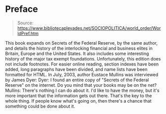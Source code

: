 # Preface

> Source: https://www.bibliotecapleyades.net/SOCIOPOLITICA/world_order/WorldPref.htm

This book expands on Secrets of the Federal Reserve, by the same author, and details the history of the interlocking financial and business elites in Britain, Europe and the United States. It also includes some interesting history of the major tax exempt foundations. Unfortunately, this edition does not include footnotes.
For easier online reading, section indexes have been added, long paragraphs have been divided, and name lists have been formatted for HTML.
In July, 2003, author Eustace Mullins was interviewed by James Dyer:
Dyer: I found an entire copy of "Secrets of the Federal Reserve" on the internet. Do you mind that your books may be on the net?
Mullins: There's nothing I can do about it. I'd like to have the money, but it's more important that the information gets out there. That's the key to the whole thing. If people know what's going on, then there's a chance that something could be done about it.
